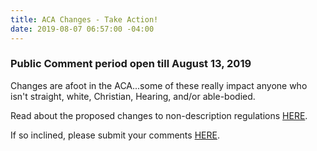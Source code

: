 ```yaml
---
title: ACA Changes - Take Action!
date: 2019-08-07 06:57:00 -04:00
---
```


### Public Comment period open till August 13, 2019  

Changes are afoot in the ACA...some of these really impact anyone who isn't straight, white, Christian, Hearing, and/or able-bodied.

Read about the proposed changes to non-description regulations [HERE](https://www.kff.org/disparities-policy/issue-brief/hhss-proposed-changes-to-non-discrimination-regulations-under-aca-section-1557/).

If so inclined, please submit your comments [HERE](https://www.regulations.gov/document?D=HHS-OCR-2019-0007-0001).